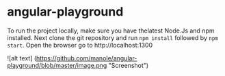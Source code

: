 # angular-playground

To run the project locally, make sure you have thelatest Node.Js and npm installed. Next clone the git repository and run `npm install` followed by `npm start`.  Open the browser go to http://localhost:1300


![alt text] (https://github.com/manole/angular-playground/blob/master/image.png "Screenshot")
